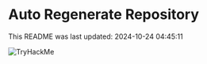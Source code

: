 # Auto Regenerate Repository

This README was last updated: 2024-10-24 04:45:11

 ![TryHackMe](https://tryhackme.com/badge/533634)